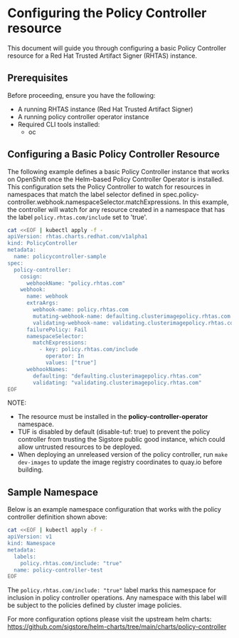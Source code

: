 # Configuring the Policy Controller resource
This document will guide you through configuring a basic Policy Controller resource for a Red Hat Trusted Artifact Signer (RHTAS) instance.

## Prerequisites
Before proceeding, ensure you have the following:
- A running RHTAS instance (Red Hat Trusted Artifact Signer)
- A running policy controller operator instance
- Required CLI tools installed:
    - oc

## Configuring a Basic Policy Controller Resource
The following example defines a basic Policy Controller instance that works on OpenShift once the Helm-based Policy Controller Operator is installed.
This configuration sets the Policy Controller to watch for resources in namespaces that match the label selector defined in spec.policy-controller.webhook.namespaceSelector.matchExpressions.
In this example, the controller will watch for any resource created in a namespace that has the label `policy.rhtas.com/include` set to 'true'.

```sh
cat <<EOF | kubectl apply -f -
apiVersion: rhtas.charts.redhat.com/v1alpha1
kind: PolicyController
metadata:
  name: policycontroller-sample
spec:
  policy-controller:
    cosign:
      webhookName: "policy.rhtas.com"
    webhook:
      name: webhook
      extraArgs:
        webhook-name: policy.rhtas.com
        mutating-webhook-name: defaulting.clusterimagepolicy.rhtas.com
        validating-webhook-name: validating.clusterimagepolicy.rhtas.com
      failurePolicy: Fail
      namespaceSelector:
        matchExpressions:
          - key: policy.rhtas.com/include
            operator: In
            values: ["true"]
      webhookNames:
        defaulting: "defaulting.clusterimagepolicy.rhtas.com"
        validating: "validating.clusterimagepolicy.rhtas.com"
EOF
```

NOTE:
* The resource must be installed in the **policy-controller-operator** namespace.
* TUF is disabled by default (disable-tuf: true) to prevent the policy controller from trusting the Sigstore public good instance, which could allow untrusted resources to be deployed.
* When deploying an unreleased version of the policy controller, run `make dev-images` to update the image registry coordinates to quay.io before building.

## Sample Namespace
Below is an example namespace configuration that works with the policy controller definition shown above:

  ```sh
  cat <<EOF | kubectl apply -f -
  apiVersion: v1
  kind: Namespace
  metadata:
    labels:
      policy.rhtas.com/include: "true"
    name: policy-controller-test
  EOF
  ```

The `policy.rhtas.com/include: "true"` label marks this namespace for inclusion in policy controller operations. Any namespace with this label will be subject to the policies defined by cluster image policies.

For more configuration options please visit the upstream helm charts: https://github.com/sigstore/helm-charts/tree/main/charts/policy-controller
